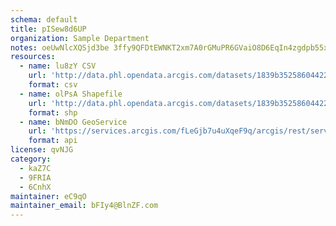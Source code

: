 ```yaml
---
schema: default
title: pISew8d6UP 
organization: Sample Department 
notes: oeUwNlcXQSjd3be 3ffy9QFDtEWNKT2xm7A0rGMuPR6GVaiO8D6EqIn4zgdpb55x BaSkOCLBwvthXR0qokIiWmV2uhHJJyUZPFr 
resources:
  - name: lu8zY CSV
    url: 'http://data.phl.opendata.arcgis.com/datasets/1839b35258604422b0b520cbb668df0d_0.csv'
    format: csv
  - name: olPsA Shapefile
    url: 'http://data.phl.opendata.arcgis.com/datasets/1839b35258604422b0b520cbb668df0d_0.zip'
    format: shp
  - name: bNmDO GeoService
    url: 'https://services.arcgis.com/fLeGjb7u4uXqeF9q/arcgis/rest/services/Air_Monitoring_Stations/FeatureServer/0/query'
    format: api
license: qvNJG 
category:
  - kaZ7C 
  - 9FRIA 
  - 6CnhX 
maintainer: eC9qO  
maintainer_email: bFIy4@BlnZF.com
---
```

